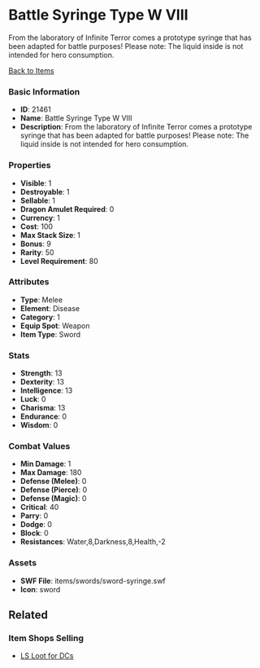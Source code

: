 # Battle Syringe Type W VIII

From the laboratory of Infinite Terror comes a prototype syringe that has been adapted for battle purposes! Please note: The liquid inside is not intended for hero consumption.

[Back to Items](../items.md)

### Basic Information

- **ID**: 21461
- **Name**: Battle Syringe Type W VIII
- **Description**: From the laboratory of Infinite Terror comes a prototype syringe that has been adapted for battle purposes! Please note: The liquid inside is not intended for hero consumption.

### Properties

- **Visible**: 1
- **Destroyable**: 1
- **Sellable**: 1
- **Dragon Amulet Required**: 0
- **Currency**: 1
- **Cost**: 100
- **Max Stack Size**: 1
- **Bonus**: 9
- **Rarity**: 50
- **Level Requirement**: 80

### Attributes

- **Type**: Melee
- **Element**: Disease
- **Category**: 1
- **Equip Spot**: Weapon
- **Item Type**: Sword

### Stats

- **Strength**: 13
- **Dexterity**: 13
- **Intelligence**: 13
- **Luck**: 0
- **Charisma**: 13
- **Endurance**: 0
- **Wisdom**: 0

### Combat Values

- **Min Damage**: 1
- **Max Damage**: 180
- **Defense (Melee)**: 0
- **Defense (Pierce)**: 0
- **Defense (Magic)**: 0
- **Critical**: 40
- **Parry**: 0
- **Dodge**: 0
- **Block**: 0
- **Resistances**: Water,8,Darkness,8,Health,-2

### Assets

- **SWF File**: items/swords/sword-syringe.swf
- **Icon**: sword

## Related

### Item Shops Selling

- [LS Loot for DCs](../item-shops/771-ls-loot-for-dcs.md)

